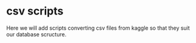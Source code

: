 # csv scripts
Here we will add scripts converting csv files from kaggle so that they suit our database scructure.
